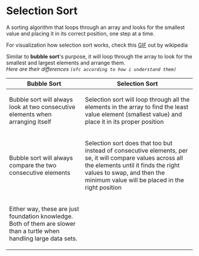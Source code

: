 <h1>Selection Sort</h1>
<p>A sorting algorithm that loops through an array and looks for the smallest value and placing it in its correct position, one step at a time.</p>

<p>For visualization how selection sort works, check this <a href=""https://en.wikipedia.org/wiki/Selection_sort#/media/File:Selection-Sort-Animation.gif>GIF</a> out by wikipedia</p>

<p>Similar to <strong>bubble sort</strong>'s purpose, it will loop through the array to look for the smallest and largest elements and arrange them.<br>
<i>Here are their differences <code>(ofc according to how i understand them)</code></i><br>
  <table>
    <thead>
      <th>Bubble Sort</th>
      <th>Selection Sort</th>
    </thead>
    <tbody>
      <tr>
        <td>
          <p>Bubble sort will always look at two consecutive elements when arranging itself</p>
        </td>
        <td>
          <p>Selection sort will loop through all the elements in the array to find the least value element (smallest value) and place it in its proper position</p>
        </td>
      </tr>
      <tr>
        <td>
          <p>Bubble sort will always compare the two consecutive elements</p>
        </td>
        <td>
          <p>Selection sort does that too but instead of consecutive elements, per se, it will compare values across all the elements until it finds the right values to swap, and then the minimum value will be placed in the right position</p>
        </td>
      </tr>
      <tr>
        <td>
          <p>Either way, these are just foundation knowledge. Both of them are slower than a turtle when handling large data sets.</p>
        </td>
      </tr>
    </tbody>
  </table>
</p>
